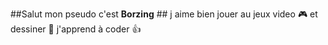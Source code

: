 ##Salut mon pseudo c'est **Borzing** ##
j aime bien jouer au jeux video :video_game: et dessiner :pencil:
j'apprend à coder :thumbsup:
